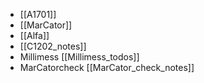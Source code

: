- [[A1701]]
- [[MarCator]]
- [[Alfa]]
- [[C1202_notes]]
- Millimess [[Millimess_todos]]
- MarCatorcheck [[MarCator_check_notes]]